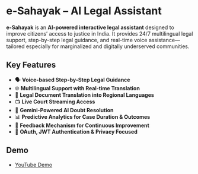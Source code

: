 # e-Sahayak – AI Legal Assistant 

**e-Sahayak** is an **AI-powered interactive legal assistant** designed to improve citizens’ access to justice in India. It provides 24/7 multilingual legal support, step-by-step legal guidance, and real-time voice assistance—tailored especially for marginalized and digitally underserved communities.

## Key Features

- 🗣️ **Voice-based Step-by-Step Legal Guidance**
- 🌐 **Multilingual Support with Real-time Translation**
- 📄 **Legal Document Translation into Regional Languages**
- 📺 **Live Court Streaming Access**
- 🤖 **Gemini-Powered AI Doubt Resolution**
- 📊 **Predictive Analytics for Case Duration & Outcomes**
- 🔁 **Feedback Mechanism for Continuous Improvement**
- 🔐 **OAuth, JWT Authentication & Privacy Focused**

## Demo

- [YouTube Demo](https://www.youtube.com/watch?v=SLKYjBH2m_8)

